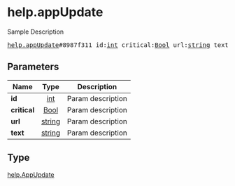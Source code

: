 # help.appUpdate

Sample Description

<pre>
<a href="../constructor/help.appUpdate.md">help.appUpdate</a>#8987f311 id:<a href="../type/int.md">int</a> critical:<a href="../type/Bool.md">Bool</a> url:<a href="../type/string.md">string</a> text:<a href="../type/string.md">string</a> = <a href="../type/help.AppUpdate.md">help.AppUpdate</a>;
</pre>
## Parameters

| Name | Type | Description |
|------|:----:|-------------|
| **id** | <a href="../type/int.md">int</a> | Param description |
| **critical** | <a href="../type/Bool.md">Bool</a> | Param description |
| **url** | <a href="../type/string.md">string</a> | Param description |
| **text** | <a href="../type/string.md">string</a> | Param description |

## Type

<a href="../type/help.AppUpdate.md">help.AppUpdate</a>
